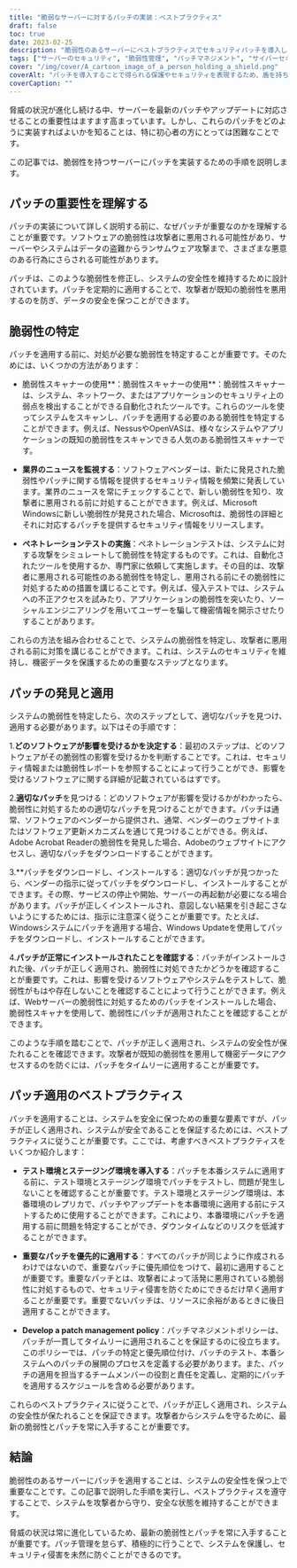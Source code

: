 ```yaml
---
title: "脆弱なサーバーに対するパッチの実装：ベストプラクティス"
draft: false
toc: true
date: 2023-02-25
description: "脆弱性のあるサーバーにベストプラクティスでセキュリティパッチを導入し、悪意のある攻撃を防ぐ方法を紹介します。"
tags: ["サーバーのセキュリティ", "脆弱性管理", "パッチマネジメント", "サイバーセキュリティ", "サーバーのパッチング", "脅威のランドスケープ", "ペネトレーションテスト", "セキュリティアップデート", "ソフトウェアパッチ", "ITセキュリティ", "データ保護", "システムセキュリティ", "リスクマネジメント", "セキュリティポリシー", "ステージング環境", "ソフトウェアの脆弱性", "クリティカルパッチ", "ベンダーのパッチ", "セキュリティバレット", "情報セキュリティ"]
cover: "/img/cover/A_cartoon_image_of_a_person_holding_a_shield.png"
coverAlt: "パッチを導入することで得られる保護やセキュリティを表現するため、盾を持ち、サーバールームの前で見張りをする人の漫画のイメージ。"
coverCaption: ""
---
```


脅威の状況が進化し続ける中、サーバーを最新のパッチやアップデートに対応させることの重要性はますます高まっています。しかし、これらのパッチをどのように実装すればよいかを知ることは、特に初心者の方にとっては困難なことです。

この記事では、脆弱性を持つサーバーにパッチを実装するための手順を説明します。

## パッチの重要性を理解する

パッチの実装について詳しく説明する前に、なぜパッチが重要なのかを理解することが重要です。ソフトウェアの脆弱性は攻撃者に悪用される可能性があり、サーバーやシステムはデータの盗難からランサムウェア攻撃まで、さまざまな悪意のある行為にさらされる可能性があります。

パッチは、このような脆弱性を修正し、システムの安全性を維持するために設計されています。パッチを定期的に適用することで、攻撃者が既知の脆弱性を悪用するのを防ぎ、データの安全を保つことができます。

## 脆弱性の特定

パッチを適用する前に、対処が必要な脆弱性を特定することが重要です。そのためには、いくつかの方法があります：

- 脆弱性スキャナーの使用**：脆弱性スキャナーの使用**：脆弱性スキャナーは、システム、ネットワーク、またはアプリケーションのセキュリティ上の弱点を検出することができる自動化されたツールです。これらのツールを使ってシステムをスキャンし、パッチを適用する必要のある脆弱性を特定することができます。例えば、NessusやOpenVASは、様々なシステムやアプリケーションの既知の脆弱性をスキャンできる人気のある脆弱性スキャナーです。

- **業界のニュースを監視する**：ソフトウェアベンダーは、新たに発見された脆弱性やパッチに関する情報を提供するセキュリティ情報を頻繁に発表しています。業界のニュースを常にチェックすることで、新しい脆弱性を知り、攻撃者に悪用される前に対処することができます。例えば、Microsoft Windowsに新しい脆弱性が発見された場合、Microsoftは、脆弱性の詳細とそれに対応するパッチを提供するセキュリティ情報をリリースします。

- **ペネトレーションテストの実施**：ペネトレーションテストは、システムに対する攻撃をシミュレートして脆弱性を特定するものです。これは、自動化されたツールを使用するか、専門家に依頼して実施します。その目的は、攻撃者に悪用される可能性のある脆弱性を特定し、悪用される前にその脆弱性に対処するための措置を講じることです。例えば、侵入テストでは、システムへの不正アクセスを試みたり、アプリケーションの脆弱性を突いたり、ソーシャルエンジニアリングを用いてユーザーを騙して機密情報を開示させたりすることがあります。

これらの方法を組み合わせることで、システムの脆弱性を特定し、攻撃者に悪用される前に対策を講じることができます。これは、システムのセキュリティを維持し、機密データを保護するための重要なステップとなります。

## パッチの発見と適用

システムの脆弱性を特定したら、次のステップとして、適切なパッチを見つけ、適用する必要があります。以下はその手順です：

1.**どのソフトウェアが影響を受けるかを決定する**：最初のステップは、どのソフトウェアがその脆弱性の影響を受けるかを判断することです。これは、セキュリティ情報または脆弱性レポートを参照することによって行うことができ、影響を受けるソフトウェアに関する詳細が記載されているはずです。

2.**適切なパッチ**を見つける：どのソフトウェアが影響を受けるかがわかったら、脆弱性に対処するための適切なパッチを見つけることができます。パッチは通常、ソフトウェアのベンダーから提供され、通常、ベンダーのウェブサイトまたはソフトウェア更新メカニズムを通じて見つけることができる。例えば、Adobe Acrobat Readerの脆弱性を発見した場合、Adobeのウェブサイトにアクセスし、適切なパッチをダウンロードすることができます。

3.**パッチをダウンロードし、インストールする：適切なパッチが見つかったら、ベンダーの指示に従ってパッチをダウンロードし、インストールすることができます。その際、サービスの停止や開始、サーバーの再起動が必要になる場合があります。パッチが正しくインストールされ、意図しない結果を引き起こさないようにするためには、指示に注意深く従うことが重要です。たとえば、Windowsシステムにパッチを適用する場合、Windows Updateを使用してパッチをダウンロードし、インストールすることができます。

4.**パッチが正常にインストールされたことを確認する**：パッチがインストールされた後、パッチが正しく適用され、脆弱性に対処できたかどうかを確認することが重要です。これは、影響を受けるソフトウェアやシステムをテストして、脆弱性がもはや存在しないことを確認することによって行うことができます。例えば、Webサーバーの脆弱性に対処するためのパッチをインストールした場合、脆弱性スキャナを使用して、脆弱性にパッチが適用されたことを確認することができます。

このような手順を踏むことで、パッチが正しく適用され、システムの安全性が保たれることを確認できます。攻撃者が既知の脆弱性を悪用して機密データにアクセスするのを防ぐには、パッチをタイムリーに適用することが重要です。

## パッチ適用のベストプラクティス

パッチを適用することは、システムを安全に保つための重要な要素ですが、パッチが正しく適用され、システムが安全であることを保証するためには、ベストプラクティスに従うことが重要です。ここでは、考慮すべきベストプラクティスをいくつか紹介します：

- **テスト環境とステージング環境を導入する**：パッチを本番システムに適用する前に、テスト環境とステージング環境でパッチをテストし、問題が発生しないことを確認することが重要です。テスト環境とステージング環境は、本番環境のレプリカで、パッチやアップデートを本番環境に適用する前にテストするために使用することができます。これにより、本番環境にパッチを適用する前に問題を特定することができ、ダウンタイムなどのリスクを低減することができます。

- **重要なパッチを優先的に適用する**：すべてのパッチが同じように作成されるわけではないので、重要なパッチに優先順位をつけて、最初に適用することが重要です。重要なパッチとは、攻撃者によって活発に悪用されている脆弱性に対処するもので、セキュリティ侵害を防ぐためにできるだけ早く適用することが重要です。重要でないパッチは、リソースに余裕があるときに後日適用することができます。

- **Develop a patch management policy**：パッチマネジメントポリシーは、パッチが一貫してタイムリーに適用されることを保証するのに役立ちます。このポリシーでは、パッチの特定と優先順位付け、パッチのテスト、本番システムへのパッチの展開のプロセスを定義する必要があります。また、パッチの適用を担当するチームメンバーの役割と責任を定義し、定期的にパッチを適用するスケジュールを含める必要があります。

これらのベストプラクティスに従うことで、パッチが正しく適用され、システムの安全性が保たれることを保証できます。攻撃者からシステムを守るために、最新の脆弱性とパッチを常に入手することが重要です。

## 結論

脆弱性のあるサーバーにパッチを適用することは、システムの安全性を保つ上で重要なことです。この記事で説明した手順を実行し、ベストプラクティスを遵守することで、システムを攻撃者から守り、安全な状態を維持することができます。

脅威の状況は常に進化しているため、最新の脆弱性とパッチを常に入手することが重要です。パッチ管理を怠らず、積極的に行うことで、システムを保護し、セキュリティ侵害を未然に防ぐことができるのです。
